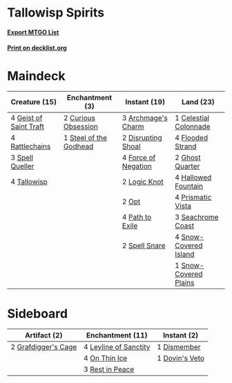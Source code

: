 # Tallowisp Spirits

#### [Export MTGO List](../collection/Tallowisp%20Spirits/Tallowisp%20Spirits.txt)
#### [Print on decklist.org](http://decklist.org/?deckmain=3%09Archmage's%20Charm%0A1%09Celestial%20Colonnade%0A2%09Curious%20Obsession%0A2%09Disrupting%20Shoal%0A4%09Flooded%20Strand%0A4%09Force%20of%20Negation%0A4%09Geist%20of%20Saint%20Traft%0A2%09Ghost%20Quarter%0A4%09Hallowed%20Fountain%0A2%09Logic%20Knot%0A2%09Opt%0A4%09Path%20to%20Exile%0A4%09Prismatic%20Vista%0A4%09Rattlechains%0A3%09Seachrome%20Coast%0A4%09Snow-Covered%20Island%0A1%09Snow-Covered%20Plains%0A3%09Spell%20Queller%0A2%09Spell%20Snare%0A1%09Steel%20of%20the%20Godhead%0A4%09Tallowisp&deckside=1%09Dismember%0A1%09Dovin's%20Veto%0A2%09Grafdigger's%20Cage%0A4%09Leyline%20of%20Sanctity%0A4%09On%20Thin%20Ice%0A3%09Rest%20in%20Peace)
# Maindeck

|                                          Creature (15)                                          |                                         Enchantment (3)                                         |                                         Instant (19)                                         |                                           Land (23)                                            |
|-------------------------------------------------------------------------------------------------|-------------------------------------------------------------------------------------------------|----------------------------------------------------------------------------------------------|------------------------------------------------------------------------------------------------|
|4 [Geist of Saint Traft](http://gatherer.wizards.com/Pages/Card/Details.aspx?multiverseid=409577)|2 [Curious Obsession](http://gatherer.wizards.com/Pages/Card/Details.aspx?multiverseid=439692)   |3 [Archmage's Charm](http://gatherer.wizards.com/Pages/Card/Details.aspx?multiverseid=463989) |1 [Celestial Colonnade](http://gatherer.wizards.com/Pages/Card/Details.aspx?multiverseid=457137)|
|4 [Rattlechains](http://gatherer.wizards.com/Pages/Card/Details.aspx?multiverseid=409824)        |1 [Steel of the Godhead](http://gatherer.wizards.com/Pages/Card/Details.aspx?multiverseid=270866)|2 [Disrupting Shoal](http://gatherer.wizards.com/Pages/Card/Details.aspx?multiverseid=74128)  |4 [Flooded Strand](http://gatherer.wizards.com/Pages/Card/Details.aspx?multiverseid=405098)     |
|3 [Spell Queller](http://gatherer.wizards.com/Pages/Card/Details.aspx?multiverseid=414494)       |                                                                                                 |4 [Force of Negation](http://gatherer.wizards.com/Pages/Card/Details.aspx?multiverseid=464001)|2 [Ghost Quarter](http://gatherer.wizards.com/Pages/Card/Details.aspx?multiverseid=389534)      |
|4 [Tallowisp](http://gatherer.wizards.com/Pages/Card/Details.aspx?multiverseid=74412)            |                                                                                                 |2 [Logic Knot](http://gatherer.wizards.com/Pages/Card/Details.aspx?multiverseid=126151)       |4 [Hallowed Fountain](http://gatherer.wizards.com/Pages/Card/Details.aspx?multiverseid=97071)   |
|                                                                                                 |                                                                                                 |2 [Opt](http://gatherer.wizards.com/Pages/Card/Details.aspx?multiverseid=442948)              |4 [Prismatic Vista](http://gatherer.wizards.com/Pages/Card/Details.aspx?multiverseid=464193)    |
|                                                                                                 |                                                                                                 |4 [Path to Exile](http://gatherer.wizards.com/Pages/Card/Details.aspx?multiverseid=220511)    |3 [Seachrome Coast](http://gatherer.wizards.com/Pages/Card/Details.aspx?multiverseid=209399)    |
|                                                                                                 |                                                                                                 |2 [Spell Snare](http://gatherer.wizards.com/Pages/Card/Details.aspx?multiverseid=446100)      |4 [Snow-Covered Island](http://gatherer.wizards.com/Pages/Card/Details.aspx?multiverseid=121130)|
|                                                                                                 |                                                                                                 |                                                                                              |1 [Snow-Covered Plains](http://gatherer.wizards.com/Pages/Card/Details.aspx?multiverseid=121267)|

# Sideboard

|                                         Artifact (2)                                         |                                        Enchantment (11)                                        |                                       Instant (2)                                       |
|----------------------------------------------------------------------------------------------|------------------------------------------------------------------------------------------------|-----------------------------------------------------------------------------------------|
|2 [Grafdigger's Cage](http://gatherer.wizards.com/Pages/Card/Details.aspx?multiverseid=278452)|4 [Leyline of Sanctity](http://gatherer.wizards.com/Pages/Card/Details.aspx?multiverseid=204993)|1 [Dismember](http://gatherer.wizards.com/Pages/Card/Details.aspx?multiverseid=382182)   |
|                                                                                              |4 [On Thin Ice](http://gatherer.wizards.com/Pages/Card/Details.aspx?multiverseid=463969)        |1 [Dovin's Veto](http://gatherer.wizards.com/Pages/Card/Details.aspx?multiverseid=461120)|
|                                                                                              |3 [Rest in Peace](http://gatherer.wizards.com/Pages/Card/Details.aspx?multiverseid=442021)      |                                                                                         |
